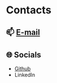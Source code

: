 # Contacts 

## 📫 [**E-mail**](mailto:arindamtanti123@gmail.com)
## 🌐 Socials
* [Github](https://www.github.com/i-am-ghost/)
* LinkedIn
